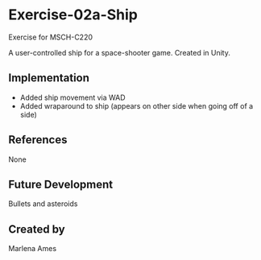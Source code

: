 # Exercise-02a-Ship

Exercise for MSCH-C220

A user-controlled ship for a space-shooter game. Created in Unity.

## Implementation
- Added ship movement via WAD
- Added wraparound to ship (appears on other side when going off of a side)

## References
None

## Future Development
Bullets and asteroids

## Created by
Marlena Ames
